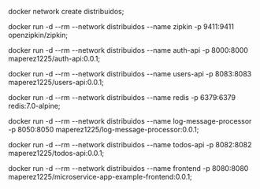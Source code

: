 docker network create distribuidos;

docker run -d --rm --network distribuidos --name zipkin -p 9411:9411 openzipkin/zipkin;

docker run -d --rm --network distribuidos --name auth-api -p 8000:8000 maperez1225/auth-api:0.0.1;

docker run -d --rm --network distribuidos --name users-api -p 8083:8083 maperez1225/users-api:0.0.1;

docker run -d --rm --network distribuidos --name redis -p 6379:6379 redis:7.0-alpine;

docker run -d --rm --network distribuidos --name log-message-processor -p 8050:8050 maperez1225/log-message-processor:0.0.1;

docker run -d --rm --network distribuidos --name todos-api -p 8082:8082 maperez1225/todos-api:0.0.1;

docker run -d --rm --network distribuidos --name frontend -p 8080:8080 maperez1225/microservice-app-example-frontend:0.0.1;